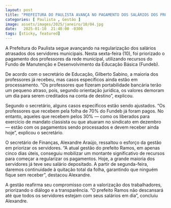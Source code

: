 ```yaml
---
layout: post
title: "PREFEITURA DO PAULISTA AVANÇA NO PAGAMENTO DOS SALÁRIOS DOS PROFESSORES"
categories: [ Paulista , Gestão ]
image: assets/images/2025/janeiro/10/04.jpg
date:   2025-01-10  21:40:00 -0300
tags: [sticky, featured]
---
```

A Prefeitura do Paulista segue avançando na regularização dos salários atrasados dos servidores municipais. Nesta sexta-feira (10), foi priorizado o pagamento dos professores da rede municipal, utilizando recursos do Fundo de Manutenção e Desenvolvimento da Educação Básica (Fundeb).

De acordo com o secretário de Educação, Gilberto Sabino, a maioria dos professores já recebeu, mas casos específicos ainda estão em processamento. “Os professores que fizeram portabilidade bancária terão um pequeno atraso, pois, segundo orientação jurídica, os valores demoram um dia para serem creditados na conta de destino”, explicou.

Segundo o secretário, alguns casos específicos estão sendo ajustados. “Os professores que recebem pela folha de 70% do Fundeb já foram pagos. No entanto, aqueles que recebem pelos 30% — como os liberados para exercício de mandato classista ou que atuaram no sindicato em dezembro — estão com os pagamentos sendo processados e devem receber ainda hoje”, explicou o secretário.

O secretário de Finanças, Alexandre Araújo, ressaltou o esforço da gestão em priorizar os servidores. “A atual gestão do prefeito Ramos, em apenas cinco dias úteis, conseguiu mobilizar um montante significativo de recursos para começar a regularizar os pagamentos. Hoje, a grande maioria dos servidores já teve seu salário depositado. A partir de segunda-feira, daremos continuidade à quitação total da folha, garantindo que ninguém fique sem receber”, destacou Alexandre.

A gestão reafirma seu compromisso com a valorização dos trabalhadores, priorizando o diálogo e a transparência. “O prefeito Ramos não descansará até que todos os servidores estejam com seus salários em dia”, concluiu Alexandre.